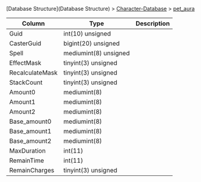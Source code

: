 [Database Structure](Database Structure) > [Character-Database](Character-Database) > [pet_aura](pet_aura)

Column | Type | Description
--- | --- | ---
Guid | int(10) unsigned | 
CasterGuid | bigint(20) unsigned | 
Spell | mediumint(8) unsigned | 
EffectMask | tinyint(3) unsigned | 
RecalculateMask | tinyint(3) unsigned | 
StackCount | tinyint(3) unsigned | 
Amount0 | mediumint(8) | 
Amount1 | mediumint(8) | 
Amount2 | mediumint(8) | 
Base_amount0 | mediumint(8) | 
Base_amount1 | mediumint(8) | 
Base_amount2 | mediumint(8) | 
MaxDuration | int(11) | 
RemainTime | int(11) | 
RemainCharges | tinyint(3) unsigned | 
